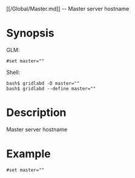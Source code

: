 [[/Global/Master.md]] -- Master server hostname

# Synopsis
GLM:
~~~
#set master=""
~~~
Shell:
~~~
bash$ gridlabd -D master=""
bash$ gridlabd --define master=""
~~~

# Description

Master server hostname

# Example

~~~
#set master=""
~~~
